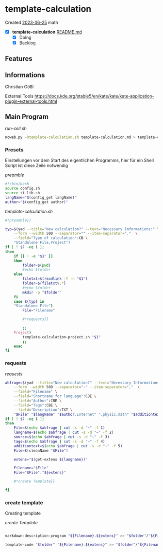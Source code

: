 # template-calculation
Created [2023-06-25]()
 math
- [x] **template-calculation** [README.md](README.md)
	- [x] Doing
	- [x] Backlog

## Features



## Informations
Christian Gößl

External Tools
https://docs.kde.org/stable5/en/kate/kate/kate-application-plugin-external-tools.html


## Main Program

*run-cell.sh*
```bash
noweb.py -Rtemplate-calculation.sh template-calculation.md > template-calculation.sh && echo 'template-calculation.sh' && date
```

### Presets

Einstellungen vor dem Start des eigentlichen Programms, hier für ein Shell Script ist diese Zeile notwendig

*preamble*
```bash
#!/bin/bash
source config.sh
source tt-lib.sh
langName="$(config_get langName)"
author="$(config_get author)"
```

*template-calculation.sh*
```bash
#*preamble}}

typ=$(yad --title="New calculation?" --text="Necessary Informations:" \
	--form --width 500 --separator="" --item-separator=","  \
	--field="Type of calculation":CB \
	"Standalone File,Project")
if [ ! $? -eq 1 ];
then
	if [[ ! -e "$1" ]]
	then
		folder=$(pwd)
		#echo $folder
	else
		filetxt=$(readlink -f -n "$1")
		folder=${filetxt%.*}
		#echo $folder
		mkdir -p "$folder"
	fi
	case ${typ} in
	"Standalone File")
		File="Filename"

		#*requests}}

		;;
	Project)
		template-calculation-project.sh "$1"
		;;
	esac
fi
```


### requests


*requests*
```bash
abfrage=$(yad --title="New calculation?" --text="Necessary Informations:" \
	--form --width 500 --separator="~" --item-separator=","  \
	--field="Filename" \
	--field="Shortname for language":CBE \
	--field="Author":CBE \
	--field="Tags":CBE \
	--field="Description":TXT \
	"$File" "$langName" "$author,Internet" ",physic,math" "$additiontext")
if [ ! $? -eq 1 ];
then
	File=$(echo $abfrage | cut -s -d "~" -f 1)
	langname=$(echo $abfrage | cut -s -d "~" -f 2)
	source=$(echo $abfrage | cut -s -d "~" -f 3)
	tags=$(echo $abfrage | cut -s -d "~" -f 4)
	additiontext=$(echo $abfrage | cut -s -d "~" -f 5)
	File=$(cleanName "$File")

	extens="$(get-extens ${langname})"

	Filename="$File"
	File="$File"."${extens}"

	#*create Template}}

fi
```

### create template

Creating template


*create Template*
```bash

markdown-description-program "${Filename}.${extens}" >> "$folder"/"${Filename}.${extens}".md

template-code "$folder" "${Filename}.${extens}" >> "$folder"/"${Filename}.${extens}".md

```

